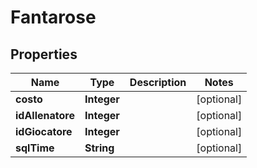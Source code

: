 
# Fantarose

## Properties
Name | Type | Description | Notes
------------ | ------------- | ------------- | -------------
**costo** | **Integer** |  |  [optional]
**idAllenatore** | **Integer** |  |  [optional]
**idGiocatore** | **Integer** |  |  [optional]
**sqlTime** | **String** |  |  [optional]



